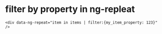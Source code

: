 # filter by property in ng-repleat

```
<div data-ng-repeat="item in items | filter:{my_item_property: 123}" />
```
